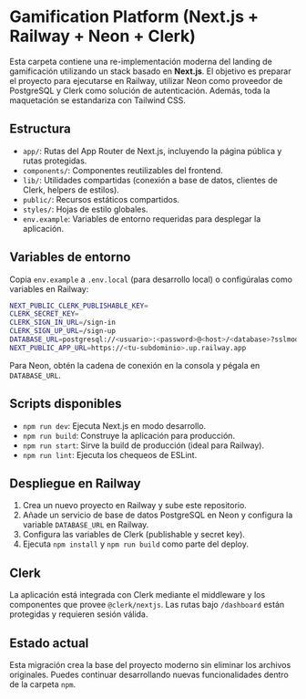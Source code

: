 # Gamification Platform (Next.js + Railway + Neon + Clerk)

Esta carpeta contiene una re-implementación moderna del landing de gamificación utilizando un stack basado en **Next.js**. El objetivo es preparar el proyecto para ejecutarse en Railway, utilizar Neon como proveedor de PostgreSQL y Clerk como solución de autenticación. Además, toda la maquetación se estandariza con Tailwind CSS.

## Estructura

- `app/`: Rutas del App Router de Next.js, incluyendo la página pública y rutas protegidas.
- `components/`: Componentes reutilizables del frontend.
- `lib/`: Utilidades compartidas (conexión a base de datos, clientes de Clerk, helpers de estilos).
- `public/`: Recursos estáticos compartidos.
- `styles/`: Hojas de estilo globales.
- `env.example`: Variables de entorno requeridas para desplegar la aplicación.

## Variables de entorno

Copia `env.example` a `.env.local` (para desarrollo local) o configúralas como variables en Railway:

```bash
NEXT_PUBLIC_CLERK_PUBLISHABLE_KEY=
CLERK_SECRET_KEY=
CLERK_SIGN_IN_URL=/sign-in
CLERK_SIGN_UP_URL=/sign-up
DATABASE_URL=postgresql://<usuario>:<password>@<host>/<database>?sslmode=require
NEXT_PUBLIC_APP_URL=https://<tu-subdominio>.up.railway.app
```

Para Neon, obtén la cadena de conexión en la consola y pégala en `DATABASE_URL`.

## Scripts disponibles

- `npm run dev`: Ejecuta Next.js en modo desarrollo.
- `npm run build`: Construye la aplicación para producción.
- `npm run start`: Sirve la build de producción (ideal para Railway).
- `npm run lint`: Ejecuta los chequeos de ESLint.

## Despliegue en Railway

1. Crea un nuevo proyecto en Railway y sube este repositorio.
2. Añade un servicio de base de datos PostgreSQL en Neon y configura la variable `DATABASE_URL` en Railway.
3. Configura las variables de Clerk (publishable y secret key).
4. Ejecuta `npm install` y `npm run build` como parte del deploy.

## Clerk

La aplicación está integrada con Clerk mediante el middleware y los componentes que provee `@clerk/nextjs`. Las rutas bajo `/dashboard` están protegidas y requieren sesión válida.

## Estado actual

Esta migración crea la base del proyecto moderno sin eliminar los archivos originales. Puedes continuar desarrollando nuevas funcionalidades dentro de la carpeta `npm`.
